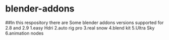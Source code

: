 # blender-addons

##In this respository there are Some blender addons
versions supported for 2.8 and 2.9
1.easy Hdri
2.auto rig pro 
3.real snow
4.blend kit
5.Ultra Sky
6.animation nodes
